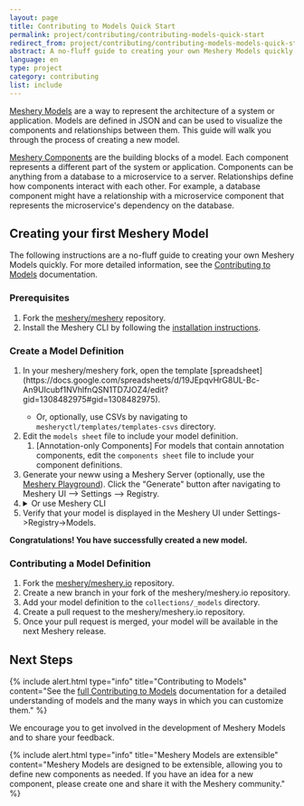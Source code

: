 ```yaml
---
layout: page
title: Contributing to Models Quick Start
permalink: project/contributing/contributing-models-quick-start
redirect_from: project/contributing/contributing-models-models-quick-start/
abstract: A no-fluff guide to creating your own Meshery Models quickly.
language: en
type: project
category: contributing
list: include
---
```


[Meshery Models](/concepts/logical/models) are a way to represent the architecture of a system or application. Models are defined in JSON and can be used to visualize the components and relationships between them. This guide will walk you through the process of creating a new model.

[Meshery Components](/concepts/logical/components) are the building blocks of a model. Each component represents a different part of the system or application. Components can be anything from a database to a microservice to a server. Relationships define how components interact with each other. For example, a database component might have a relationship with a microservice component that represents the microservice's dependency on the database.

## Creating your first Meshery Model

The following instructions are a no-fluff guide to creating your own Meshery Models quickly. For more detailed information, see the [Contributing to Models](/project/contributing/contributing-models) documentation.

### Prerequisites

1. Fork the [meshery/meshery](https://github.com/meshery/meshery) repository.
1. Install the Meshery CLI by following the [installation instructions](https://docs.meshery.io/installation/).

### Create a Model Definition

<ol>

<li>In your meshery/meshery fork, open the template [spreadsheet](https://docs.google.com/spreadsheets/d/19JEpqvHrG8UL-Bc-An9UIcubf1NVhlfnQSN1TD7JOZ4/edit?gid=1308482975#gid=1308482975).</li>
<ul><li>Or, optionally, use CSVs by navigating to <code>mesheryctl/templates/templates-csvs</code> directory.</li></ul>
<li>Edit the <code>models sheet</code> file to include your model definition.
   <ol>
      <li>[Annotation-only Components] For models that contain annotation components, edit the <code>components sheet</code> file to include your component definitions.</li>
   </ol>
</li>
<li>Generate your neww using a Meshery Server (optionally, use the <a href="https://playground.meshery.io">Meshery Playground</a>). Click the "Generate" button after navigating to Meshery UI --> Settings --> Registry.</li>
<li> 

<details>
   <summary>Or use Meshery CLI</summary>
   Or, opttionally, use Meshery CLI by executing the following command:<code>mesheryctl registry generate --directory templates-csvs</code>
   Review the generated components inside of the <code>server/meshmodel</code> directory under your model's name.

</details></li>
<li> Verify that your model is displayed in the Meshery UI under Settings->Registry->Models.</li>

</ol>

**Congratulations! You have successfully created a new model.**

### Contributing a Model Definition

1. Fork the [meshery/meshery.io](https://github.com/meshery/meshery.io) repository.
1. Create a new branch in your fork of the meshery/meshery.io repository.
1. Add your model definition to the `collections/_models` directory.
1. Create a pull request to the meshery/meshery.io repository.
1. Once your pull request is merged, your model will be available in the next Meshery release.

## Next Steps

{% include alert.html type="info" title="Contributing to Models" content="See the <a href='/project/contributing/contributing-models'>full Contributing to Models</a> documentation for a detailed understanding of models and the many ways in which you can customize them." %}

We encourage you to get involved in the development of Meshery Models and to share your feedback.

{% include alert.html type="info" title="Meshery Models are extensible" content="Meshery Models are designed to be extensible, allowing you to define new components as needed. If you have an idea for a new component, please create one and share it with the Meshery community." %}

